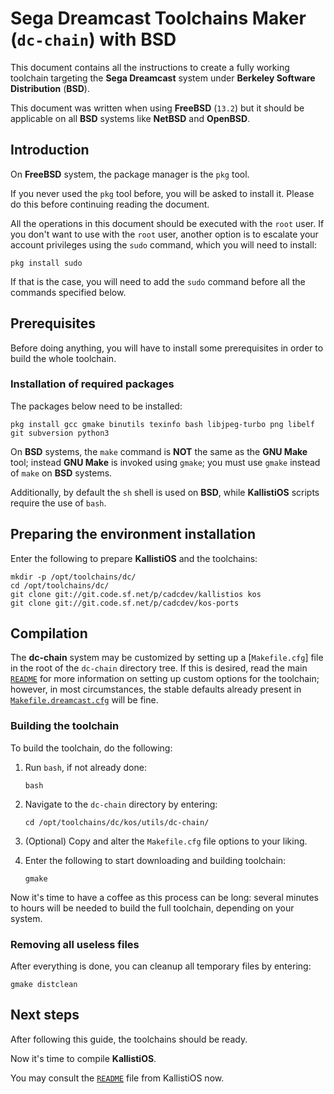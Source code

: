 # Sega Dreamcast Toolchains Maker (`dc-chain`) with BSD #

This document contains all the instructions to create a fully working
toolchain targeting the **Sega Dreamcast** system under **Berkeley Software
Distribution** (**BSD**).

This document was written when using **FreeBSD** (`13.2`) but it should be
applicable on all **BSD** systems like **NetBSD** and **OpenBSD**.

## Introduction ##

On **FreeBSD** system, the package manager is the `pkg` tool.
 
If you never used the `pkg` tool before, you will be asked to install it. Please
do this before continuing reading the document.

All the operations in this document should be executed with the `root` user. If 
you don't want to use with the `root` user, another option is to escalate your
account privileges using the `sudo` command, which you will need to install:
```
pkg install sudo
```
If that is the case, you will need to add the `sudo` command before all the
commands specified below.

## Prerequisites ##

Before doing anything, you will have to install some prerequisites in order to
build the whole toolchain.

### Installation of required packages ###

The packages below need to be installed:
```
pkg install gcc gmake binutils texinfo bash libjpeg-turbo png libelf git subversion python3
```
On **BSD** systems, the `make` command is **NOT** the same as the **GNU Make**
tool; instead **GNU Make** is invoked using `gmake`; you must use `gmake`
instead of `make` on **BSD** systems.

Additionally, by default the `sh` shell is used on **BSD**, while
**KallistiOS** scripts require the use of `bash`.

## Preparing the environment installation ##

Enter the following to prepare **KallistiOS** and the toolchains:
```
mkdir -p /opt/toolchains/dc/
cd /opt/toolchains/dc/
git clone git://git.code.sf.net/p/cadcdev/kallistios kos
git clone git://git.code.sf.net/p/cadcdev/kos-ports
```

## Compilation ##

The **dc-chain** system may be customized by setting up a
[`Makefile.cfg`] file in the root of the `dc-chain` directory tree. If this is
desired, read the main [`README`](../README.md) for more information on
setting up custom options for the toolchain; however, in most circumstances,
the stable defaults already present in
[`Makefile.dreamcast.cfg`](../Makefile.dreamcast.cfg) will be fine.

### Building the toolchain ###

To build the toolchain, do the following:

1. Run `bash`, if not already done:
	```
	bash
	```
2. Navigate to the `dc-chain` directory by entering:
	```
	cd /opt/toolchains/dc/kos/utils/dc-chain/
	```
3. (Optional) Copy and alter the `Makefile.cfg` file options to your liking.

4. Enter the following to start downloading and building toolchain:
	```
	gmake
	```

Now it's time to have a coffee as this process can be long: several minutes to
hours will be needed to build the full toolchain, depending on your system.

### Removing all useless files ###

After everything is done, you can cleanup all temporary files by entering:
```
gmake distclean
```
## Next steps ##

After following this guide, the toolchains should be ready.

Now it's time to compile **KallistiOS**.

You may consult the [`README`](../../../doc/README.md) file from KallistiOS now.
